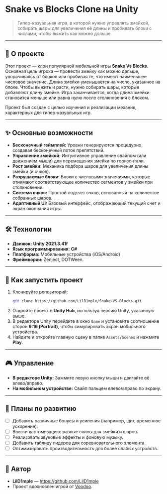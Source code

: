 # Snake vs Blocks Clone на Unity

> Гипер-казуальная игра, в которой нужно управлять змейкой, собирать шары для увеличения её длины и пробивать блоки с числами, чтобы выжить как можно дольше.

-----

## 📜 О проекте

Этот проект — клон популярной мобильной игры **Snake Vs Blocks**. Основная цель игрока — провести змейку как можно дальше, уворачиваясь от блоков или пробивая те, что имеют наименьшее числовое значение. Длина змейки уменьшается на число, указанное на блоке. Чтобы выжить и расти, нужно собирать шары, которые добавляют длину змейке. Игра заканчивается, когда длина змейки становится меньше или равна нулю после столкновения с блоком.

Проект был создан с целью изучения и реализации механик, характерных для гипер-казуальных игр.

-----

## ✨ Основные возможности

  * **Бесконечный геймплей:** Уровни генерируются процедурно, создавая бесконечный поток препятствий.
  * **Управление змейкой:** Интуитивное управление свайпом (или движением мыши) для перемещения змейки по горизонтали.
  * **Рост змейки:** Механика подбора шаров для увеличения длины змейки (и очков).
  * **Разрушаемые блоки:** Блоки с числовыми значениями, которые отнимают соответствующее количество сегментов у змейки при столкновении.
  * **Система очков:** Простой подсчет очков, основанный на количестве собранных шаров.
  * **Адаптивный UI:** Базовый интерфейс, отображающий текущий счет и экран окончания игры.

-----

## 🛠️ Технологии

  * **Движок:** **Unity 2021.3.41f**
  * **Язык программирования:** **C\#**
  * **Платформа:** Мобильные устройства (iOS/Android)
  * **Фреймворки:** Zenject, DOTWeen.

-----

## 🚀 Как запустить проект

1.  Клонируйте репозиторий:
    ```bash
    git clone https://github.com/LilD1mple/Snake-VS-Blocks.git
    ```
2.  Откройте проект в **Unity Hub**, используя версию Unity, указанную выше.
3.  В редакторе Unity перейдите в окно `Game` и установите соотношение сторон **9:16 (Portrait)**, чтобы симулировать экран мобильного устройства.
4.  Найдите и откройте главную сцену в папке `Assets/Scenes` и нажмите **Play**.

-----

## 🎮 Управление

  * **В редакторе Unity:** Зажмите левую кнопку мыши и двигайте её влево/вправо.
  * **На мобильном устройстве:** Свайп пальцем влево/вправо по экрану.

-----

## 📝 Планы по развитию

  * [ ] Добавить различные бонусы и усиления (например, щит, временное ускорение).
  * [ ] Ввести кастомизацию: разные скины для змейки и шаров.
  * [ ] Реализовать звуковые эффекты и фоновую музыку.
  * [ ] Добавить таблицу лидеров для соревновательного элемента.
  * [ ] Оптимизировать производительность для более слабых устройств.

-----

## 👤 Автор

  * **LilD1mple** — https://github.com/LilD1mple
  * Проект вдохновлен игрой от [Voodoo](https://www.voodoo.io/).
